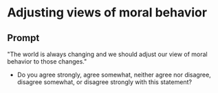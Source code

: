 # Adjusting views of moral behavior

## Prompt
"The world is always changing and we should adjust our view of moral behavior to those changes." 
- Do you agree strongly, agree somewhat, neither agree nor disagree, disagree somewhat, or disagree strongly with this statement?
